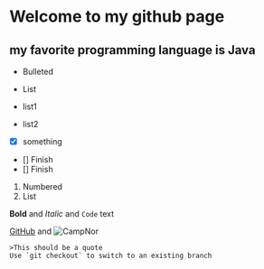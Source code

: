 # Welcome to my github page
## my favorite programming language is Java

- Bulleted
- List

- list1
- list2

- [x] something
- [] Finish
- [] Finish
1. Numbered
2. List

**Bold** and _Italic_ and `Code` text

[GitHub](http://github.com) and ![CampNor](https://www.google.com/search?q=barcelona&sxsrf=ALeKk01ER3fb1KBYV2k7iYb98AjsC3Hsag:1610162001697&source=lnms&tbm=isch&sa=X&ved=2ahUKEwj39JDx8I3uAhVGLKwKHZYGCQQQ_AUoAXoECBUQAw&biw=1500&bih=858&dpr=2#imgrc=U0iNjJak5xiueM)
```
>This should be a quote
Use `git checkout` to switch to an existing branch

